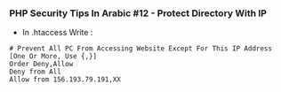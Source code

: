 ### PHP Security Tips In Arabic #12 - Protect Directory With IP

- In .htaccess Write :
````apacheconf
# Prevent All PC From Accessing Website Except For This IP Address [One Or More, Use {,}]
Order Deny,Allow
Deny from All
Allow from 156.193.79.191,XX
````
